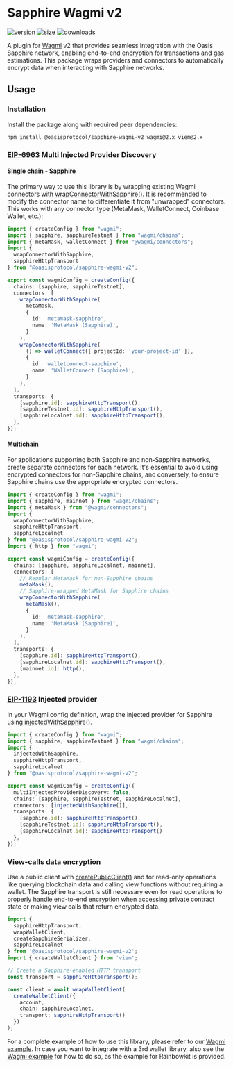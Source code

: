 # Sapphire Wagmi v2

[![version][wagmi-version]][wagmi-npm]
[![size][wagmi-size]][wagmi-bundlephobia]
![downloads][wagmi-downloads]

[wagmi-npm]: https://www.npmjs.org/package/@oasisprotocol/sapphire-wagmi-v2
[wagmi-version]: https://img.shields.io/npm/v/@oasisprotocol/sapphire-wagmi-v2
[wagmi-size]: https://img.shields.io/bundlephobia/minzip/@oasisprotocol/sapphire-wagmi-v2
[wagmi-bundlephobia]: https://bundlephobia.com/package/@oasisprotocol/sapphire-wagmi-v2
[wagmi-downloads]: https://img.shields.io/npm/dm/@oasisprotocol/sapphire-wagmi-v2.svg

A plugin for [Wagmi][wagmi] v2 that provides seamless integration with the Oasis
Sapphire network, enabling end-to-end encryption for transactions and gas
estimations. This package wraps providers and connectors to
automatically encrypt data when interacting with Sapphire networks.

[wagmi]: https://wagmi.sh/

## Usage

### Installation

Install the package along with required peer dependencies:

```
npm install @oasisprotocol/sapphire-wagmi-v2 wagmi@2.x viem@2.x
```

### [EIP-6963] Multi Injected Provider Discovery

#### Single chain - Sapphire

The primary way to use this library is by wrapping existing Wagmi connectors
with [wrapConnectorWithSapphire()]. It is recommended to modify the connector
name to differentiate it from "unwrapped" connectors. This works with any
connector type (MetaMask, WalletConnect, Coinbase Wallet,
etc.):

```typescript
import { createConfig } from "wagmi";
import { sapphire, sapphireTestnet } from "wagmi/chains";
import { metaMask, walletConnect } from "@wagmi/connectors";
import {
  wrapConnectorWithSapphire,
  sapphireHttpTransport
} from "@oasisprotocol/sapphire-wagmi-v2";

export const wagmiConfig = createConfig({
  chains: [sapphire, sapphireTestnet],
  connectors: [
    wrapConnectorWithSapphire(
      metaMask,
      {
        id: 'metamask-sapphire',
        name: 'MetaMask (Sapphire)',
      }
    ),
    wrapConnectorWithSapphire(
      () => walletConnect({ projectId: 'your-project-id' }),
      {
        id: 'walletconnect-sapphire',
        name: 'WalletConnect (Sapphire)',
      }
    ),
  ],
  transports: {
    [sapphire.id]: sapphireHttpTransport(),
    [sapphireTestnet.id]: sapphireHttpTransport(),
    [sapphireLocalnet.id]: sapphireHttpTransport(),
  },
});
```

#### Multichain

For applications supporting both Sapphire and non-Sapphire networks,
create separate connectors for each network. It's essential to avoid using
encrypted connectors for non-Sapphire chains, and conversely, to ensure Sapphire
chains use the appropriate encrypted connectors.

```typescript
import { createConfig } from "wagmi";
import { sapphire, mainnet } from "wagmi/chains";
import { metaMask } from "@wagmi/connectors";
import {
  wrapConnectorWithSapphire,
  sapphireHttpTransport,
  sapphireLocalnet
} from "@oasisprotocol/sapphire-wagmi-v2";
import { http } from "wagmi";

export const wagmiConfig = createConfig({
  chains: [sapphire, sapphireLocalnet, mainnet],
  connectors: [
    // Regular MetaMask for non-Sapphire chains
    metaMask(),
    // Sapphire-wrapped MetaMask for Sapphire chains
    wrapConnectorWithSapphire(
      metaMask(),
      {
        id: 'metamask-sapphire',
        name: 'MetaMask (Sapphire)',
      }
    ),
  ],
  transports: {
    [sapphire.id]: sapphireHttpTransport(),
    [sapphireLocalnet.id]: sapphireHttpTransport(),
    [mainnet.id]: http(),
  },
});
```

[EIP-6963]: https://eips.ethereum.org/EIPS/eip-6963
[wrapConnectorWithSapphire()]: https://api.docs.oasis.io/js/sapphire-wagmi-v2/functions/wrapConnectorWithSapphire.html

### [EIP-1193] Injected provider

In your Wagmi config definition, wrap the injected provider for Sapphire
using [injectedWithSapphire()].

```typescript
import { createConfig } from "wagmi";
import { sapphire, sapphireTestnet } from "wagmi/chains";
import {
  injectedWithSapphire,
  sapphireHttpTransport,
  sapphireLocalnet
} from "@oasisprotocol/sapphire-wagmi-v2";

export const wagmiConfig = createConfig({
  multiInjectedProviderDiscovery: false,
  chains: [sapphire, sapphireTestnet, sapphireLocalnet],
  connectors: [injectedWithSapphire()],
  transports: {
    [sapphire.id]: sapphireHttpTransport(),
    [sapphireTestnet.id]: sapphireHttpTransport(),
    [sapphireLocalnet.id]: sapphireHttpTransport()
  },
});
```

[EIP-1193]: https://eips.ethereum.org/EIPS/eip-1193
[injectedWithSapphire()]: https://api.docs.oasis.io/js/sapphire-wagmi-v2/functions/injectedWithSapphire.html

### View-calls data encryption

Use a public client with [createPublicClient()] and for read-only operations
like querying blockchain data and calling view functions without requiring a
wallet. The Sapphire transport is still necessary even for read operations to
properly handle end-to-end encryption when accessing private contract state or
making view calls that return encrypted data.

```typescript
import {
  sapphireHttpTransport,
  wrapWalletClient,
  createSapphireSerializer,
  sapphireLocalnet
} from '@oasisprotocol/sapphire-wagmi-v2';
import { createWalletClient } from 'viem';

// Create a Sapphire-enabled HTTP transport
const transport = sapphireHttpTransport();

const client = await wrapWalletClient(
  createWalletClient({
    account,
    chain: sapphireLocalnet,
    transport: sapphireHttpTransport()
  })
);
```

For a complete example of how to use this library, please refer to our
[Wagmi example][example]. In case you want to integrate with a 3rd wallet
library, also see the [Wagmi example][example] for how to do so, as the example
for Rainbowkit is provided.

[example]: https://github.com/oasisprotocol/sapphire-paratime/tree/main/examples/wagmi-v2
[createPublicClient()]: https://viem.sh/docs/clients/public
